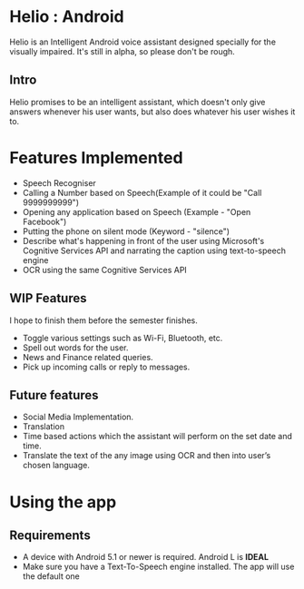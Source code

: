 # Helio : Android

Helio is an Intelligent Android voice assistant designed specially for the visually impaired. It's still in alpha, so please don't be rough.

## Intro

Helio promises to be an intelligent assistant, which doesn't only give answers whenever his user wants, but also does whatever his user wishes it to.

# Features Implemented

- Speech Recogniser
- Calling a Number based on Speech(Example of it could be "Call 9999999999")
- Opening any application based on Speech (Example - "Open Facebook")
- Putting the phone on silent mode (Keyword - "silence")
- Describe what's happening in front of the user using Microsoft's Cognitive Services API and narrating the caption using text-to-speech engine
- OCR using the same Cognitive Services API
 
## WIP Features

I hope to finish them before the semester finishes.

- Toggle various settings such as Wi-Fi, Bluetooth, etc.
- Spell out words for the user.
- News and Finance related queries.
-	Pick up incoming calls or reply to messages.


## Future features

-	Social Media Implementation.
-	Translation
-	Time based actions which the assistant will perform on the set date and time.
- Translate the text of the any image using OCR and then into user’s chosen language.

# Using the app

## Requirements 

- A device with Android 5.1 or newer is required. Android L is **IDEAL**
- Make sure you have a Text-To-Speech engine installed. The app will use the default one
